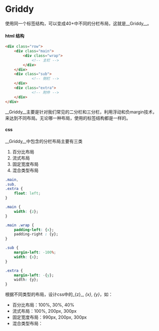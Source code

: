 Griddy
======

使用同一个标签结构，可以变成40+中不同的分栏布局，这就是__Griddy__。


#### html 结构


```html
<div class="row">
    <div class="main">
        <div class="wrap">
            <!-- 主栏 -->
        </div>
    </div>
    <div class="sub">
            <!-- 侧栏 -->
    </div>
    <div class="extra">
            <!-- 附件 -->
    </div>
</div>
```

__Griddy__主要是针对我们常见的二分栏和三分栏，利用浮动和负margin技术，来达到不同布局。无论哪一种布局，使用的标签结构都是一样的。


#### css

__Griddy__中包含的分栏布局主要有三类

1. 百分比布局
2. 流式布局
3. 固定宽度布局
3. 混合类型布局

```css
.main,
.sub,
.extra {
    float: left;
}

.main {
    width: {z};
}

.main .wrap {
    padding-left: {x};
    padding-right : {y};
}

.sub {
    margin-left: -100%;
    width: {x};
}

.extra {
    margin-left: -{y};
    width: {y};
}
```

根据不同类型的布局，设计css中的_{z}_, _{x}_, _{y}_，如：

* 百分比布局：100%, 30%, 40%
* 流式布局：100%, 200px, 300px
* 固定宽度布局：990px, 200px, 300px
* 混合类型布局：
